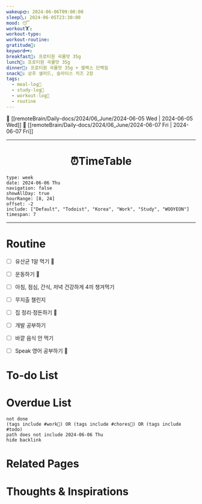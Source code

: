 ```yaml
---
wakeup🌞: 2024-06-06T09:00:00
sleep🌜: 2024-06-05T23:30:00
mood: 😴
workout🏋️: 
workout-type: 
workout-routine: 
gratitude🙏: 
keyword🗝️: 
breakfast🍳: 프로티원 곡물맛 35g
lunch🍚: 프로티원 곡물맛 35g
dinner🥗: 프로티원 곡물맛 35g + 셀렉스 단백질
snack🍬: 상추 샐러드, 슬라이스 치즈 2장
tags:
  - meal-log📝
  - study-log📓
  - workout-log💪
  - routine
---
```


🔺 [[remoteBrain/Daily-docs/2024/06_June/2024-06-05 Wed | 2024-06-05 Wed]]
🔻 [[remoteBrain/Daily-docs/2024/06_June/2024-06-07 Fri | 2024-06-07 Fri]]
___
<h1> <center>⏰TimeTable </center> </h1>

```gEvent
type: week
date: 2024-06-06 Thu
navigation: false
showAllDay: true
hourRange: [8, 24]
offset: -2
include: ["Default", "Todoist", "Korea", "Work", "Study", "WOOYEON"]
timespan: 7
```

--- 


# Routine 

- [ ] 유산균 1알 먹기 🔼 
- [ ] 운동하기 🔼
- [ ] 아침, 점심, 간식, 저녁 건강하게 4끼 챙겨먹기
- [ ] 무지출 챌린지 
- [ ] 집 정리·정돈하기 🔼
- [ ] 개발 공부하기
- [ ] 바깥 음식 안 먹기 
- [ ] Speak 영어 공부하기 🔼 


# To-do List


# Overdue List
```tasks
not done
(tags include #work💼) OR (tags include #chores🧺) OR (tags include #todo)
path does not include 2024-06-06 Thu
hide backlink
```

# Related Pages



# Thoughts & Inspirations

